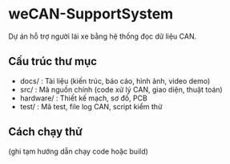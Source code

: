 # weCAN-SupportSystem

Dự án hỗ trợ người lái xe bằng hệ thống đọc dữ liệu CAN.

## Cấu trúc thư mục

- docs/        : Tài liệu (kiến trúc, báo cáo, hình ảnh, video demo)
- src/         : Mã nguồn chính (code xử lý CAN, giao diện, thuật toán)
- hardware/    : Thiết kế mạch, sơ đồ, PCB
- test/        : Mã test, file log CAN, script kiểm thử

## Cách chạy thử
(ghi tạm hướng dẫn chạy code hoặc build)


